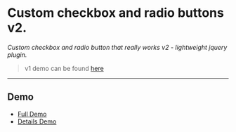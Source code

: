Custom checkbox and radio buttons v2.
===

*Custom checkbox and radio button that really works v2 - lightweight jquery plugin.*
> v1 demo can be found [here](http://codepen.io/ElmahdiMahmoud/details/JFejy)
---

Demo
---
* [Full Demo](http://codepen.io/ElmahdiMahmoud/full/etvzG)
* [Details Demo](http://codepen.io/ElmahdiMahmoud/details/etvzG)
